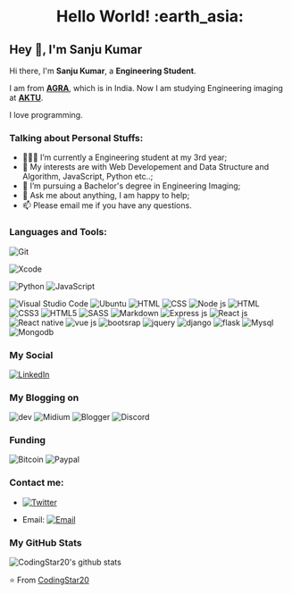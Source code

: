 <!-- ![me](https://github.com/CodingStar20/CodingStar20/raw/master/assets/me.gif)
<img src="https://github.com/CodingStar20/CodingStar20/blob/master/output.gif" alt="Here is a little bit about me!"> -->
<h1 align= "center"><b>Hello World! :earth_asia:</b></h1>


## Hey 👋, I'm Sanju Kumar  

Hi there, I'm **Sanju Kumar**, a **Engineering Student**.

I am from **[AGRA](https://en.wikipedia.org/wiki/Agra)**, which is in India. Now I am studying Engineering imaging at **[AKTU](https://aktu.ac.in/)**.

I love programming.

### Talking about Personal Stuffs:

- 👨🏽‍💻 I’m currently a Engineering student at my 3rd year; 
- 🤔 My interests are with Web Developement and Data Structure and Algorithm, JavaScript, Python etc..;
- 💼 I’m pursuing a Bachelor's degree in Engineering Imaging;
- 💬 Ask me about anything, I am happy to help;
- 📫 Please email me if you have any questions.

### Languages and Tools:

![Git](https://img.shields.io/badge/Git-F05032?style=flat-square&logo=Git&logoColor=white)
<!-- ![Swift](https://img.shields.io/badge/Swift-FA7343?style=flat-square&logo=Swift&logoColor=white) -->
![Xcode](https://img.shields.io/badge/Xcode-1575F9?style=flat-square&logo=Xcode&logoColor=white)
<!-- ![Apple](https://img.shields.io/badge/iPhone_and_MacBook-999999?style=flat-square&logo=Apple&logoColor=white) -->
![Python](https://img.shields.io/badge/Python-14354C?style=for-the-badge&logo=python&logoColor=white)
![JavaScript](https://img.shields.io/badge/JavaScript-F7DF1E?style=for-the-badge&logo=javascript&logoColor=black)

![Visual Studio Code](https://img.shields.io/badge/Visual_Studio_Code-007ACC?style=flat-square&logo=Visual-Studio-Code&logoColor=white)
![Ubuntu](https://img.shields.io/badge/Ubuntu-E95420?style=for-the-badge&logo=ubuntu&logoColor=white)
![HTML](https://img.shields.io/badge/HTML-239120?style=for-the-badge&logo=html5&logoColor=white)
![CSS](https://img.shields.io/badge/CSS-239120?&style=for-the-badge&logo=css3&logoColor=white)
![Node js](https://img.shields.io/badge/Node.js-43853D?style=for-the-badge&logo=node.js&logoColor=white)
![HTML](https://img.shields.io/badge/HTML-239120?style=for-the-badge&logo=html5&logoColor=white)
![CSS3](https://img.shields.io/badge/CSS3-1572B6?style=for-the-badge&logo=css3&logoColor=white)
![HTML5](https://img.shields.io/badge/HTML5-E34F26?style=for-the-badge&logo=html5&logoColor=white)
![SASS](https://img.shields.io/badge/Sass-CC6699?style=for-the-badge&logo=sass&logoColor=white)
![Markdown](https://img.shields.io/badge/Markdown-000000?style=for-the-badge&logo=markdown&logoColor=white)
![Express js](https://img.shields.io/badge/Express.js-404D59?style=for-the-badge)
![React js](https://img.shields.io/badge/React-20232A?style=for-the-badge&logo=react&logoColor=61DAFB)
![React native](https://img.shields.io/badge/React_Native-20232A?style=for-the-badge&logo=react&logoColor=61DAFB)
![vue js](https://img.shields.io/badge/Vue.js-35495E?style=for-the-badge&logo=vue.js&logoColor=4FC08D)
![bootsrap](https://img.shields.io/badge/Bootstrap-563D7C?style=for-the-badge&logo=bootstrap&logoColor=white)
![jquery](https://img.shields.io/badge/jQuery-0769AD?style=for-the-badge&logo=jquery&logoColor=white)
![django](https://img.shields.io/badge/Django-092E20?style=for-the-badge&logo=django&logoColor=white)
![flask](https://img.shields.io/badge/Flask-000000?style=for-the-badge&logo=flask&logoColor=white)
![Mysql](https://img.shields.io/badge/MySQL-00000F?style=for-the-badge&logo=mysql&logoColor=white)
![Mongodb](https://img.shields.io/badge/MongoDB-4EA94B?style=for-the-badge&logo=mongodb&logoColor=white)



### My Social 
[![LinkedIn](https://img.shields.io/badge/LinkedIn-0077B5?style=for-the-badge&logo=linkedin&logoColor=white)](https://www.linkedin.com/in/sanju-kumar-2952ab21b/)

### My Blogging on
![dev](https://img.shields.io/badge/dev.to-0A0A0A?style=for-the-badge&logo=dev.to&logoColor=white)
![Midium](https://img.shields.io/badge/Medium-12100E?style=for-the-badge&logo=medium&logoColor=white)
![Blogger](https://img.shields.io/badge/Blogger-FF5722?style=for-the-badge&logo=blogger&logoColor=white)
![Discord](https://img.shields.io/badge/Discord-7289DA?style=for-the-badge&logo=discord&logoColor=white)


### Funding
![Bitcoin](https://img.shields.io/badge/Bitcoin-000000?style=for-the-badge&logo=bitcoin&logoColor=white)
![Paypal](https://img.shields.io/badge/PayPal-00457C?style=for-the-badge&logo=paypal&logoColor=white)


### Contact me:

<!-- - Personal website: [![website](https://img.shields.io/badge/https://licardo.cn-3693F3?style=flat-square&logo=icloud&logoColor=white)](https://licardo.cn) -->
<!-- - Twitter: [![Twitter](https://img.shields.io/badge/@AlbertAbdilim-1DA1F2?style=flat-square&logo=twitter&logoColor=white)](https://twitter.com/Love_programmin) -->
- [![Twitter](https://img.shields.io/badge/Twitter-1DA1F2?style=for-the-badge&logo=twitter&logoColor=white)](https://twitter.com/Love_programmin)
 
<!-- - Weibo: [![Weibo](https://img.shields.io/badge/@Albert__Abdilim-E6162D?style=flat-square&logo=sina-weibo&logoColor=white)](https://weibo.com/1935602951) -->
- Email: [![Email](https://img.shields.io/badge/Gmail-D14836?style=for-the-badge&logo=gmail&logoColor=white)](mailto:jsondata74@gmail.com)

### My GitHub Stats

![CodingStar20's github stats](https://github-readme-stats.vercel.app/api?username=CodingStar20&show_icons=true)

⭐️ From [CodingStar20](https://github.com/CodingStar20)
